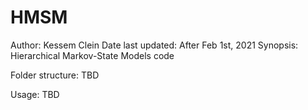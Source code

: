 # HMSM
Author: Kessem Clein
Date last updated: After Feb 1st, 2021
Synopsis: Hierarchical Markov-State Models code

Folder structure:
TBD

Usage:
TBD

